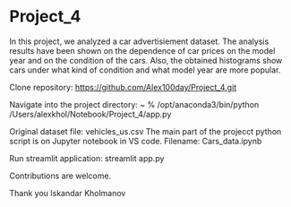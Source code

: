 # Project_4

In this project, we analyzed a car advertisiement dataset. The analysis results have been shown on the dependence of car prices on the model year and on the condition of the cars. Also, the obtained histograms show cars under what kind of condition and what model year are more popular.


Clone repository:   https://github.com/Alex100day/Project_4.git

Navigate into the project directory: ~ % /opt/anaconda3/bin/python /Users/alexkhol/Notebook/Project_4/app.py

Original dataset file: vehicles_us.csv
The main part of the projecct python script is on Jupyter notebook in VS code. Filename:  Cars_data.ipynb

Run streamlit application: streamlit app.py

Contributions are welcome.

Thank you
Iskandar Kholmanov

